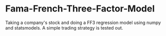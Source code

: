 # Fama-French-Three-Factor-Model
Taking a company's stock and doing a FF3 regression model using numpy and statsmodels. A simple trading strategy is tested out. 
